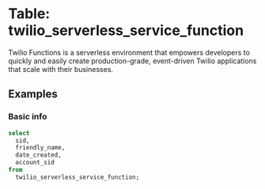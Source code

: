 # Table: twilio_serverless_service_function

Twilio Functions is a serverless environment that empowers developers to quickly and easily create production-grade, event-driven Twilio applications that scale with their businesses.

## Examples

### Basic info

```sql
select
  sid,
  friendly_name,
  date_created,
  account_sid
from
  twilio_serverless_service_function;
```
